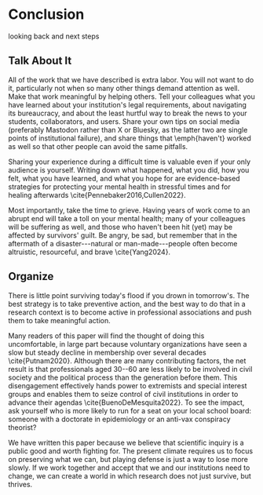 # Conclusion

<p class="subtitle">looking back and next steps</p>

## Talk About It

All of the work that we have described is extra labor.
You will not want to do it,
particularly not when so many other things demand attention as well.
Make that work meaningful by helping others.
Tell your colleagues what you have learned about your institution's legal requirements,
about navigating its bureaucracy,
and about the least hurtful way to break the news to your students, collaborators, and users.
Share your own tips on social media
(preferably Mastodon rather than X or Bluesky,
as the latter two are single points of institutional failure),
and share things that \emph{haven't} worked as well
so that other people can avoid the same pitfalls.

Sharing your experience during a difficult time is valuable even if your only audience is yourself.
Writing down what happened, what you did, how you felt, what you have learned, and what you hope for
are evidence-based strategies for protecting your mental health in stressful times
and for healing afterwards \cite{Pennebaker2016,Cullen2022}.

Most importantly,
take the time to grieve.
Having years of work come to an abrupt end will take a toll on your mental health;
many of your colleagues will be suffering as well,
and those who haven't been hit (yet) may be affected by survivors' guilt.
Be angry,
be sad,
but remember that in the aftermath of a disaster---natural or man-made---people
often become altruistic, resourceful, and brave \cite{Yang2024}.

## Organize

There is little point surviving today's flood if you drown in tomorrow's.
The best strategy is to take preventive action,
and the best way to do that in a research context
is to become active in professional associations
and push them to take meaningful action.

Many readers of this paper will find the thought of doing this uncomfortable,
in large part because 
voluntary organizations have seen a slow but steady decline in membership over several decades \cite{Putnam2020}.
Although there are many contributing factors,
the net result is that professionals aged 30--60
are less likely to be involved in civil society and the political process than the generation before them.
This disengagement effectively hands power to extremists and special interest groups
and enables them to seize control of civil institutions in order to advance their agendas \cite{BuenoDeMesquita2022}.
To see the impact,
ask yourself who is more likely to run for a seat on your local school board:
someone with a doctorate in epidemiology or an anti-vax conspiracy theorist?

We have written this paper because we believe that scientific inquiry is a public good and worth fighting for.
The present climate requires us to focus on preserving what we can,
but playing defense is just a way to lose more slowly.
If we work together and accept that we and our institutions need to change,
we can create a world in which research does not just survive,
but thrives.

